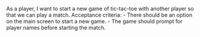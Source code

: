 As a player, I want to start a new game of tic-tac-toe with another player so that we can play a match.
    Acceptance criteria:
    - There should be an option on the main screen to start a new game.
    - The game should prompt for player names before starting the match.
